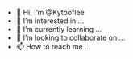 - 👋 Hi, I’m @Kytooflee
- 👀 I’m interested in ...
- 🌱 I’m currently learning ...
- 💞️ I’m looking to collaborate on ...
- 📫 How to reach me ...

<!---
Kytooflee/Kytooflee is a ✨ special ✨ repository because its `README.md` (this file) appears on your GitHub profile.
You can click the Preview link to take a look at your changes.
--->
